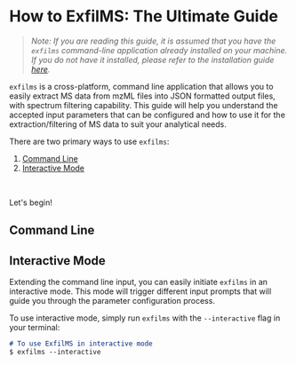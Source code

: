 # How to ExfilMS: The Ultimate Guide

> *Note: If you are reading this guide, it is assumed that you have the `exfilms` command-line application already installed on your machine. If you do not have it installed, please refer to the installation guide [here](../README.md#installation).*

`exfilms` is a cross-platform, command line application that allows you to easily extract MS data from mzML files into JSON formatted output files, with spectrum filtering capability. This guide will help you understand the accepted input parameters that can be configured and how to use it for the extraction/filtering of MS data to suit your analytical needs.

There are two primary ways to use `exfilms`: 
1. [Command Line](#command-line)
2. [Interactive Mode](#interactive-mode)

<br>

Let's begin!

## Command Line

## Interactive Mode

Extending the command line input, you can easily initiate `exfilms` in an interactive mode. This mode will trigger different input prompts that will guide you through the parameter configuration process. 

To use interactive mode, simply run `exfilms` with the `--interactive` flag in your terminal:

```md
# To use ExfilMS in interactive mode
$ exfilms --interactive
```

<!-- URLs used in the markdown document-->
[nodejs-url]: https://nodejs.org/en/download/